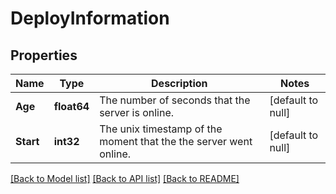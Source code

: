 # DeployInformation

## Properties
Name | Type | Description | Notes
------------ | ------------- | ------------- | -------------
**Age** | **float64** | The number of seconds that the server is online. | [default to null]
**Start** | **int32** | The unix timestamp of the moment that the the server went online. | [default to null]

[[Back to Model list]](../README.md#documentation-for-models) [[Back to API list]](../README.md#documentation-for-api-endpoints) [[Back to README]](../README.md)

